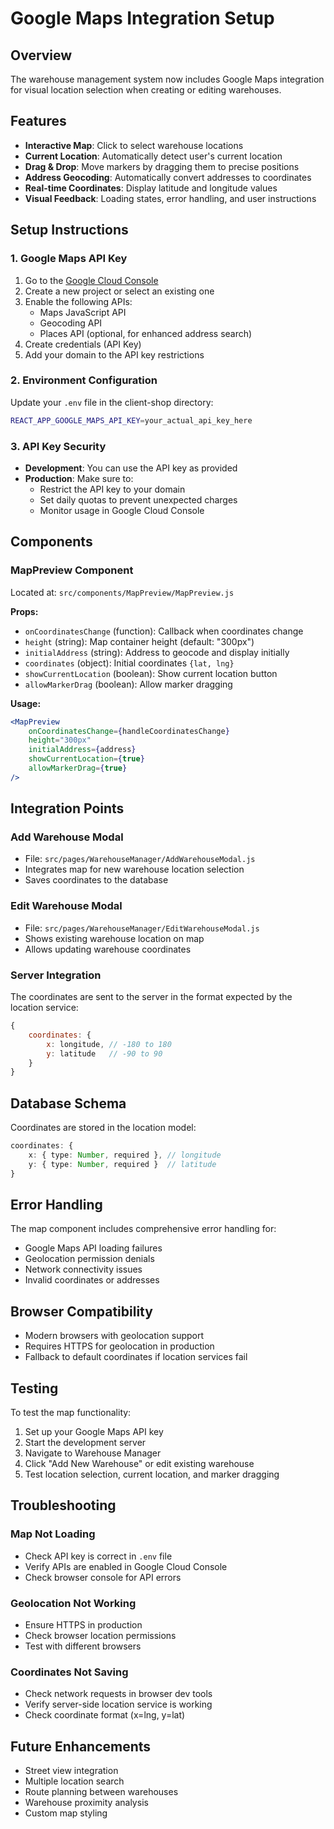 # Google Maps Integration Setup

## Overview

The warehouse management system now includes Google Maps integration for visual location selection when creating or editing warehouses.

## Features

-   **Interactive Map**: Click to select warehouse locations
-   **Current Location**: Automatically detect user's current location
-   **Drag & Drop**: Move markers by dragging them to precise positions
-   **Address Geocoding**: Automatically convert addresses to coordinates
-   **Real-time Coordinates**: Display latitude and longitude values
-   **Visual Feedback**: Loading states, error handling, and user instructions

## Setup Instructions

### 1. Google Maps API Key

1. Go to the [Google Cloud Console](https://console.cloud.google.com/)
2. Create a new project or select an existing one
3. Enable the following APIs:
    - Maps JavaScript API
    - Geocoding API
    - Places API (optional, for enhanced address search)
4. Create credentials (API Key)
5. Add your domain to the API key restrictions

### 2. Environment Configuration

Update your `.env` file in the client-shop directory:

```bash
REACT_APP_GOOGLE_MAPS_API_KEY=your_actual_api_key_here
```

### 3. API Key Security

-   **Development**: You can use the API key as provided
-   **Production**: Make sure to:
    -   Restrict the API key to your domain
    -   Set daily quotas to prevent unexpected charges
    -   Monitor usage in Google Cloud Console

## Components

### MapPreview Component

Located at: `src/components/MapPreview/MapPreview.js`

**Props:**

-   `onCoordinatesChange` (function): Callback when coordinates change
-   `height` (string): Map container height (default: "300px")
-   `initialAddress` (string): Address to geocode and display initially
-   `coordinates` (object): Initial coordinates `{lat, lng}`
-   `showCurrentLocation` (boolean): Show current location button
-   `allowMarkerDrag` (boolean): Allow marker dragging

**Usage:**

```jsx
<MapPreview
    onCoordinatesChange={handleCoordinatesChange}
    height="300px"
    initialAddress={address}
    showCurrentLocation={true}
    allowMarkerDrag={true}
/>
```

## Integration Points

### Add Warehouse Modal

-   File: `src/pages/WarehouseManager/AddWarehouseModal.js`
-   Integrates map for new warehouse location selection
-   Saves coordinates to the database

### Edit Warehouse Modal

-   File: `src/pages/WarehouseManager/EditWarehouseModal.js`
-   Shows existing warehouse location on map
-   Allows updating warehouse coordinates

### Server Integration

The coordinates are sent to the server in the format expected by the location service:

```javascript
{
    coordinates: {
        x: longitude, // -180 to 180
        y: latitude   // -90 to 90
    }
}
```

## Database Schema

Coordinates are stored in the location model:

```typescript
coordinates: {
    x: { type: Number, required }, // longitude
    y: { type: Number, required }  // latitude
}
```

## Error Handling

The map component includes comprehensive error handling for:

-   Google Maps API loading failures
-   Geolocation permission denials
-   Network connectivity issues
-   Invalid coordinates or addresses

## Browser Compatibility

-   Modern browsers with geolocation support
-   Requires HTTPS for geolocation in production
-   Fallback to default coordinates if location services fail

## Testing

To test the map functionality:

1. Set up your Google Maps API key
2. Start the development server
3. Navigate to Warehouse Manager
4. Click "Add New Warehouse" or edit existing warehouse
5. Test location selection, current location, and marker dragging

## Troubleshooting

### Map Not Loading

-   Check API key is correct in `.env` file
-   Verify APIs are enabled in Google Cloud Console
-   Check browser console for API errors

### Geolocation Not Working

-   Ensure HTTPS in production
-   Check browser location permissions
-   Test with different browsers

### Coordinates Not Saving

-   Check network requests in browser dev tools
-   Verify server-side location service is working
-   Check coordinate format (x=lng, y=lat)

## Future Enhancements

-   Street view integration
-   Multiple location search
-   Route planning between warehouses
-   Warehouse proximity analysis
-   Custom map styling
